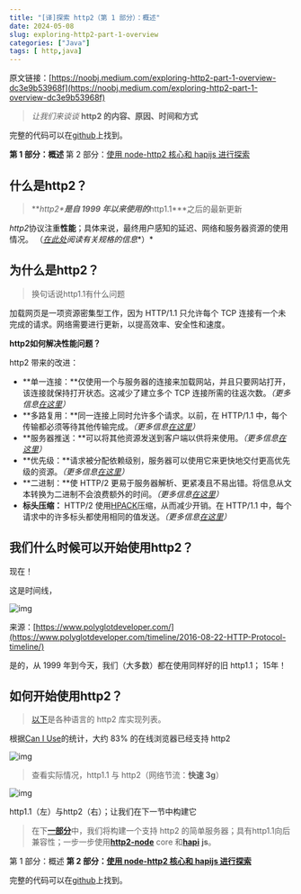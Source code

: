 ```yaml
---
title: "[译]探索 http2（第 1 部分）：概述"
date: 2024-05-08
slug: exploring-http2-part-1-overview
categories: ["Java"]
tags: [ http,java]
---
```




原文链接：[https://noobj.medium.com/exploring-http2-part-1-overview-dc3e9b53968f](https://noobj.medium.com/exploring-http2-part-1-overview-dc3e9b53968f)



> *让我们来谈谈* **http2 的内容、原因、时间和方式**

完整的代码可以在[github](https://github.com/noobg1/http1_vs_http2)上找到。

**第 1 部分：概述**
第 2 部分：[使用 node-http2 核心和 hapijs 进行探索](https://medium.com/@noobj/exploring-http2-part-2-with-node-http2-core-and-hapijs-74e3df14249)

## 什么是http2？

> ***http2\***是自 1999 年以来使用的***http1.1\***之后的最新更新

*http2*协议注重**性能**；具体来说，最终用户感知的延迟、网络和服务器资源的使用情况。 （[*在此处*](https://http2.github.io/)*阅读有关规格的信息**）*

## **为什么是http2？**

> 换句话说http1.1有什么问题

加载网页是一项资源密集型工作，因为 HTTP/1.1 只允许每个 TCP 连接有一个未完成的请求。网络需要进行更新，以提高效率、安全性和速度。

**http2如何解决性能问题？**

http2 带来的改进：

- **单一连接：**仅使用一个与服务器的连接来加载网站，并且只要网站打开，该连接就保持打开状态。这减少了建立多个 TCP 连接所需的往返次数。*（更多信息*[*在这里*](https://stackoverflow.com/questions/44864273/http-2-0-one-tcp-ip-connections-vs-6-parallel?utm_medium=organic&utm_source=google_rich_qa&utm_campaign=google_rich_qa)*）*
- **多路复用：**同一连接上同时允许多个请求。以前，在 HTTP/1.1 中，每个传输都必须等待其他传输完成。*（更多信息*[*在这里*](https://stackoverflow.com/questions/36517829/what-does-multiplexing-mean-in-http-2?utm_medium=organic&utm_source=google_rich_qa&utm_campaign=google_rich_qa)*）*
- **服务器推送：**可以将其他资源发送到客户端以供将来使用。*（更多信息*[*在这里*](https://blogs.akamai.com/2017/03/http2-server-push-the-what-how-and-why.html)*）*
- **优先级：**请求被分配依赖级别，服务器可以使用它来更快地交付更高优先级的资源。*（更多信息*[*在这里*](https://http2.github.io/http2-spec/#priority-gc)*）*
- **二进制：**使 HTTP/2 更易于服务器解析、更紧凑且不易出错。将信息从文本转换为二进制不会浪费额外的时间。*（更多信息*[*在这里*](https://http2.github.io/faq/#why-is-http2-binary)*）*
- **标头压缩：** HTTP/2 使用[HPACK](https://tools.ietf.org/html/rfc7541)压缩，从而减少开销。在 HTTP/1.1 中，每个请求中的许多标头都使用相同的值发送。*（更多信息*[*在这里*](https://http2.github.io/faq/#why-hpack)*）*

## 我们什么时候可以开始使用http2？

现在！

这是时间线，

![img](https://miro.medium.com/v2/resize:fit:1400/1*RapMIK7VmYqG_2Pt3J8ZBg.png)

来源：[https://www.polyglotdeveloper.com/](https://www.polyglotdeveloper.com/timeline/2016-08-22-HTTP-Protocol-timeline/)

是的，从 1999 年到今天，我们（大多数）都在使用同样好的旧 http1.1； 15年！

## 如何开始使用http2？

> [以下](https://github.com/http2/http2-spec/wiki/Implementations)是各种语言的 http2 库实现列表。

根据[Can I Use](https://caniuse.com/#search=http2)的统计，大约 83% 的在线浏览器已经支持 http2

![img](https://miro.medium.com/v2/resize:fit:1400/1*-kK6svyp0c6Ur5zaHEA-KQ.png)

> 查看实际情况，http1.1 与 http2（网络节流：**快速 3g**）

![img](https://miro.medium.com/v2/resize:fit:1400/1*0pyMS4vqX7qFHdnvW4X5dA.gif)

http1.1（左）与http2（右）；让我们在下一节中构建它

> 在下[**一部分**](https://medium.com/@noobj/exploring-http2-part-2-with-node-http2-core-and-hapijs-74e3df14249)中，我们将构建一个支持 http2 的简单服务器；具有http1.1向后兼容性；一步一步使用[**http2-node**](https://nodejs.org/dist/latest-v10.x/docs/api/http2.html) core 和[**hapi**](https://hapijs.com/) **js**。

第 1 部分：概述
**第 2 部分：**[**使用 node-http2 核心和 hapijs 进行探索**](https://medium.com/@noobj/exploring-http2-part-2-with-node-http2-core-and-hapijs-74e3df14249)

完整的代码可以在[github](https://github.com/noobg1/http1_vs_http2)上找到。
